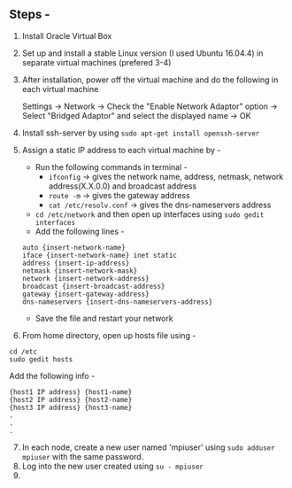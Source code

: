 ## Steps - 
1. Install Oracle Virtual Box
2. Set up and install a stable Linux version (I used Ubuntu 16.04.4) in separate virtual machines (prefered 3-4)
3. After installation, power off the virtual machine and do the following in each virtual machine

      Settings -> Network -> Check the "Enable Network Adaptor" option -> Select "Bridged Adaptor" and select the displayed name -> OK
4. Install ssh-server by using `sudo apt-get install openssh-server`
5. Assign a static IP address to each virtual machine by - 
    - Run the following commands in terminal -
        - `ifconfig` -> gives the network name, address, netmask, network address(X.X.0.0) and broadcast address
        - `route -m` ->  gives the gateway address
        - `cat /etc/resolv.conf` -> gives the dns-nameservers address
    - `cd /etc/network` and then open up interfaces using `sudo gedit interfaces`
    - Add the following lines -     
    ```
    auto {insert-network-name}
    iface {insert-network-name} inet static
    address {insert-ip-address}
    netmask {insert-network-mask}
    network {insert-network-address}
    broadcast {insert-broadcast-address}
    gateway {insert-gateway-address}
    dns-nameservers {insert-dns-nameservers-address}
    ```
    - Save the file and restart your network 
6. From home directory, open up hosts file using - 
```
cd /etc
sudo gedit hosts
```
   Add the following info - 
```
{host1 IP address} {host1-name} 
{host2 IP address} {host2-name} 
{host3 IP address} {host3-name} 
.
.
.
```
7. In each node, create a new user named 'mpiuser' using `sudo adduser mpiuser` with the same password.
8. Log into the new user created using `su - mpiuser`
9. 
